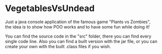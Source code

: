 # VegetablesVsUndead
Just a java console application of the famous game "Plants vs Zombies", the idea is to show how POO works and to have some fun while doing it!

You can find the source code in the "src" folder, there you can find every single code line.
Also you can find a built version with the jar file, or you can create your own with the built .class files if you wish.
